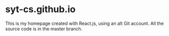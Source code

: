 # syt-cs.github.io

This is my homepage created with React.js, using an alt Git account. All the source code is in the master branch. 
